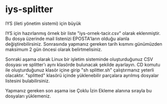 # iys-splitter
IYS (ileti yönetim sistemi) için büyük

IYS için hazırlanmış örnek bir liste "iys-ornek-tacir.csv" olarak eklenmiştir. Bu dosya üzerinde mail listenizi EPOSTA'ların olduğu alanla değiştirebilirsiniz. Sonrasında yapmanız gereken tarih kısmını günümüzden maksimum 2 gün öncesi olarak belirtmelisiniz.

Sonraki aşama olarak Linux bir işletim sisteminde oluşturduğunuz CSV dosyası ve splitter'ı aynı klasörde bulunacak şekilde ayarlayın. CD komutu ile oluşturduğunuz klasör içine girip "sh splitter.sh" çalıştırmanız yeterli olacaktır. "splitted" klasörü içinde yüklenebilir parçalara ayrılmış dosyalar listesini bulabilirsiniz.

Yapmanız gereken son aşama ise Çoklu İzin Ekleme alanına sırayla bu dosyaları yüklemeniz.
